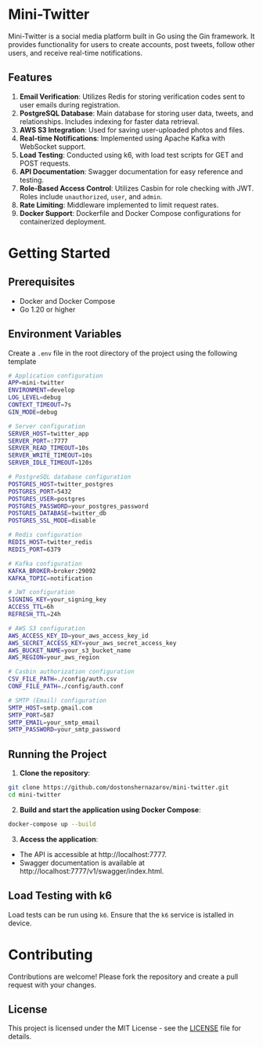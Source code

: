# Mini-Twitter

Mini-Twitter is a social media platform built in Go using the Gin framework. It provides functionality for users to create accounts, post tweets, follow other users, and receive real-time notifications.

## Features

1. **Email Verification**: Utilizes Redis for storing verification codes sent to user emails during registration.
2. **PostgreSQL Database**: Main database for storing user data, tweets, and relationships. Includes indexing for faster data retrieval.
3. **AWS S3 Integration**: Used for saving user-uploaded photos and files.
4. **Real-time Notifications**: Implemented using Apache Kafka with WebSocket support.
5. **Load Testing**: Conducted using k6, with load test scripts for GET and POST requests.
6. **API Documentation**: Swagger documentation for easy reference and testing.
7. **Role-Based Access Control**: Utilizes Casbin for role checking with JWT. Roles include ```unauthorized```, ```user```, and ```admin```.
8. **Rate Limiting**: Middleware implemented to limit request rates.
9. **Docker Support**: Dockerfile and Docker Compose configurations for containerized deployment.

# Getting Started
## Prerequisites
 * Docker and Docker Compose
 * Go 1.20 or higher

## Environment Variables
Create a ```.env``` file in the root directory of the project using the following template
  ```bash
  # Application configuration
  APP=mini-twitter
  ENVIRONMENT=develop
  LOG_LEVEL=debug
  CONTEXT_TIMEOUT=7s
  GIN_MODE=debug

  # Server configuration
  SERVER_HOST=twitter_app
  SERVER_PORT=:7777
  SERVER_READ_TIMEOUT=10s
  SERVER_WRITE_TIMEOUT=10s
  SERVER_IDLE_TIMEOUT=120s

  # PostgreSQL database configuration
  POSTGRES_HOST=twitter_postgres
  POSTGRES_PORT=5432
  POSTGRES_USER=postgres
  POSTGRES_PASSWORD=your_postgres_password
  POSTGRES_DATABASE=twitter_db
  POSTGRES_SSL_MODE=disable

  # Redis configuration
  REDIS_HOST=twitter_redis
  REDIS_PORT=6379

  # Kafka configuration
  KAFKA_BROKER=broker:29092
  KAFKA_TOPIC=notification

  # JWT configuration
  SIGNING_KEY=your_signing_key
  ACCESS_TTL=6h
  REFRESH_TTL=24h

  # AWS S3 configuration
  AWS_ACCESS_KEY_ID=your_aws_access_key_id
  AWS_SECRET_ACCESS_KEY=your_aws_secret_access_key
  AWS_BUCKET_NAME=your_s3_bucket_name
  AWS_REGION=your_aws_region

  # Casbin authorization configuration
  CSV_FILE_PATH=./config/auth.csv
  CONF_FILE_PATH=./config/auth.conf

  # SMTP (Email) configuration
  SMTP_HOST=smtp.gmail.com
  SMTP_PORT=587
  SMTP_EMAIL=your_smtp_email
  SMTP_PASSWORD=your_smtp_password
  ```


## Running the Project
1. **Clone the repository**:
  ```bash
  git clone https://github.com/dostonshernazarov/mini-twitter.git
  cd mini-twitter
  ```

2. **Build and start the application using Docker Compose**:
  ```bash
  docker-compose up --build
  ```

3. **Access the application**:
  * The API is accessible at http://localhost:7777.
  * Swagger documentation is available at http://localhost:7777/v1/swagger/index.html.

## Load Testing with k6
Load tests can be run using ```k6```. Ensure that the ```k6``` service is istalled in device.

# Contributing
Contributions are welcome! Please fork the repository and create a pull request with your changes.

## License

This project is licensed under the MIT License - see the [LICENSE](LICENSE) file for details.
